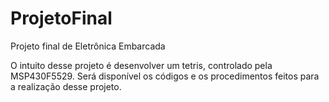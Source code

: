 # ProjetoFinal
Projeto final de Eletrônica Embarcada

O intuito desse projeto é desenvolver um tetris, controlado pela MSP430F5529.
Será disponível os códigos e os procedimentos feitos para a realização desse projeto. 
